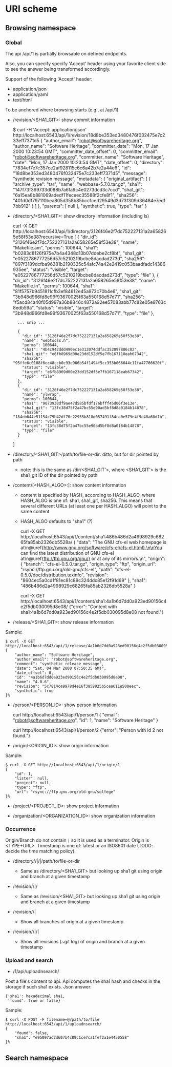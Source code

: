 URI scheme
==========

Browsing namespace
------------------

### Global

The api /api/1 is partially browsable on defined endpoints.

Also, you can specify specify 'Accept' header using your favorite
client side to see the answer being transformed accordingly.

Support of the following 'Accept' header:
- application/json
- application/yaml
- text/html

To be anchored where browsing starts (e.g., at /api/1)

* /revision/<SHA1_GIT>: show commit information

    $ curl -H 'Accept: application/json' http://localhost:6543/api/1/revision/18d8be353ed3480476f032475e7c233eff7371d5
    {
        "author_email": "robot@softwareheritage.org",
        "author_name": "Software Heritage",
        "committer_date": "Mon, 17 Jan 2000 10:23:54 GMT",
        "committer_date_offset": 0,
        "committer_email": "robot@softwareheritage.org",
        "committer_name": "Software Heritage",
        "date": "Mon, 17 Jan 2000 10:23:54 GMT",
        "date_offset": 0,
        "directory": "7834ef7e7c357ce2af928115c6c6a42b7e2a44e6",
        "id": "18d8be353ed3480476f032475e7c233eff7371d5",
        "message": "synthetic revision message",
        "metadata": {
          "original_artifact": [
            {
              "archive_type": "tar",
              "name": "webbase-5.7.0.tar.gz",
              "sha1": "147f73f369733d088b7a6fa9c4e0273dcd3c7ccd",
              "sha1_git": "6a15ea8b881069adedf11feceec35588f2cfe8f1",
              "sha256": "401d0df797110bea805d358b85bcc1ced29549d3d73f309d36484e7edf7bb912"
            }
          ]
        },
        "parents": [
          null
        ],
        "synthetic": true,
        "type": "tar"
    }

* /directory/<SHA1_GIT>: show directory information (including ls)

    curl -X GET http://localhost:6543/api/1/directory/3126f46e2f7dc752227131a2a658265e58f53e38?recursive=True
    [
        {
          "dir_id": "3126f46e2f7dc752227131a2a658265e58f53e38",
          "name": "Makefile.am",
          "perms": 100644,
          "sha1": "b0283d8126f975e7b4a4348d13b07ddebe2cf8bf",
          "sha1_git": "e0522786777256d57c5210219bcbe8dacdad273d",
          "sha256": "897f3189dcfba96281b2190325c54afc74a42e2419c053baadfadc14386935ee",
          "status": "visible",
          "target": "e0522786777256d57c5210219bcbe8dacdad273d",
          "type": "file"
        },
        {
          "dir_id": "3126f46e2f7dc752227131a2a658265e58f53e38",
          "name": "Makefile.in",
          "perms": 100644,
          "sha1": "81f5757b9451811cfb3ef84612e45a973c70b4e6",
          "sha1_git": "3b948d966fd8e99f93670025f63a550168d57d71",
          "sha256": "f5acd84a40f05d997a36b8846c4872a92ee57083abb77c82e05e9763c8edb59a",
          "status": "visible",
          "target": "3b948d966fd8e99f93670025f63a550168d57d71",
              "type": "file"
        },

        ... snip ...

        {
          "dir_id": "3126f46e2f7dc752227131a2a658265e58f53e38",
          "name": "webtools.h",
          "perms": 100644,
          "sha1": "4b4c942ddd490ec1e312074ddfac352097886c02",
          "sha1_git": "e6fb8969d00e23dd152df5e7fb167118eab67342",
          "sha256": "95ffe6c0108f6ec48ccb0c93e966b54f1494f5cc353b066644c11fa47766620f",
          "status": "visible",
          "target": "e6fb8969d00e23dd152df5e7fb167118eab67342",
          "type": "file"
        },
        {
          "dir_id": "3126f46e2f7dc752227131a2a658265e58f53e38",
          "name": "ylwrap",
          "perms": 100644,
          "sha1": "9073938df9ae47d585bfdf176bfff45d06f3e13e",
          "sha1_git": "13fc38d75f2a47bc55e90ad5bf8d8a0184b14878",
          "sha256": "184eb644e51154c79b42df70c22955b818d057491f84ca0e579e4f9e48a60d7b",
          "status": "visible",
          "target": "13fc38d75f2a47bc55e90ad5bf8d8a0184b14878",
          "type": "file"
        }
    ]

* /directory/<SHA1_GIT>/path/to/file-or-dir: ditto, but for dir pointed by path

  - note: this is the same as /dir/<SHA1_GIT'>, where <SHA1_GIT'> is the
  sha1_git ID of the dir pointed by path

* /content/[<HASH_ALGO>:]<HASH>: show content information

  - content is specified by HASH, according to HASH_ALGO, where HASH_ALGO is
  one of: sha1, sha1_git, sha256. This means that several different URLs (at
  least one per HASH_ALGO) will point to the same content
  - HASH_ALGO defaults to "sha1" (?)

    curl -X GET http://localhost:6543/api/1/content/sha1:486b486d2a4998929c68265fa85ab2326db5528a/
    {
        "data": "The GNU cfs-el web homepage is at\n@uref{http://www.gnu.org/software/cfs-el/cfs-el.html}.\n\nYou can find the latest distribution of GNU cfs-el at\n@uref{ftp://ftp.gnu.org/gnu/} or at any of its mirrors.\n",
        "origin": {
             "branch": "cfs-el-0.5.0.tar.gz",
             "origin_type": "ftp",
             "origin_url": "rsync://ftp.gnu.org/old-gnu/cfs-el",
             "path": "cfs-el-0.5.0/doc/distribution.texinfo",
             "revision": "8604ec5a0cd1f81ec81c89c324ddc85e12f91d69"
         },
         "sha1": "486b486d2a4998929c68265fa85ab2326db5528a"
    }

    curl -X GET http://localhost:6543/api/1/content/sha1:4a1b6d7dd0a923ed90156c4e2f5db030095d8e08/
    {"error": "Content with sha1:4a1b6d7dd0a923ed90156c4e2f5db030095d8e08 not found."}

* /release/<SHA1_GIT>: show release information

Sample:

    $ curl -X GET http://localhost:6543/api/1/release/4a1b6d7dd0a923ed90156c4e2f5db030095d8e08
    {
        "author_name": "Software Heritage",
        "author_email": "robot@softwareheritage.org",
        "comment": "synthetic release message",
        "date": "Sat, 04 Mar 2000 07:50:35 GMT",
        "date_offset": 0,
        "id": "4a1b6d7dd0a923ed90156c4e2f5db030095d8e08",
        "name": "4.0.6",
        "revision": "5c7814ce9978d4e16f3858925b5cea611e500eec",
        "synthetic": true
    }%

* /person/<PERSON_ID>: show person information

    curl http://localhost:6543/api/1/person/1
    {
      "email": "robot@softwareheritage.org",
      "id": 1,
      "name": "Software Heritage"
    }

    curl http://localhost:6543/api/1/person/2
    {"error": "Person with id 2 not found."}

* /origin/<ORIGIN_ID>: show origin information

Sample:

    $ curl -X GET http://localhost:6543/api/1/origin/1
    {
        "id": 1,
        "lister": null,
        "project": null,
        "type": "ftp",
        "url": "rsync://ftp.gnu.org/old-gnu/solfege"
    }%

* /project/<PROJECT_ID>: show project information

* /organization/<ORGANIZATION_ID>: show organization information

### Occurrence

Origin/Branch do not contain `|` so it is used as a terminator.
Origin is <TYPE+URL>.
Timestamp is one of: latest or an ISO8601 date (TODO: decide the time matching
policy).

* /directory/<TIMESTAMP>/<ORIGIN>|/<BRANCH>|/path/to/file-or-dir

  - Same as /directory/<SHA1_GIT> but looking up sha1 git using origin and
    branch at a given timestamp

* /revision/<TIMESTAMP>/<ORIGIN>|/<BRANCH>

  - Same as /revision/<SHA1_GIT> but looking up sha1 git using origin and
    branch at a given timestamp

* /revision/<TIMESTAMP>/<ORIGIN>|

  - Show all branches of origin at a given timestamp

* /revision/<TIMESTAMP>/<ORIGIN>|/<BRANCH>|

  - Show all revisions (~git log) of origin and branch at a given timestamp


### Upload and search

* /1/api/uploadnsearch/

Post a file's content to api.
Api computes the sha1 hash and checks in the storage if such sha1 exists.
Json answer:

    {'sha1': hexadecimal sha1,
     'found': true or false}

Sample:

    $ curl -X POST -F filename=@/path/to/file http://localhost:6543/api/1/uploadnsearch/
    {
        "found": false,
        "sha1": "e95097ad2d607b4c89c1ce7ca1fef2a1e4450558"
    }%


Search namespace
----------------
